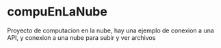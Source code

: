 # compuEnLaNube
Proyecto de computacion en la nube, hay una ejemplo de conexion a una API, y conexion a una nube para subir y ver archivos
